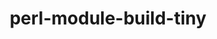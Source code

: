---
title: "perl-module-build-tiny"
layout: cache
categories: [package, develop-2023-05-21]
meta: {"versions": ["0.044"], "compilers": ["gcc@=7.3.1"], "oss": ["amzn2"], "platforms": ["linux"], "targets": ["aarch64", "neoverse_n1", "x86_64_v3"], "stacks": ["aws-ahug", "aws-ahug-aarch64", "root"], "num_specs": 3, "num_specs_by_stack": {"aws-ahug-aarch64": 2, "root": 3, "aws-ahug": 1}}
spec_details: [{"hash": "iizrhrdtyp7xeqo2i4p3vn3yt3ozj3vt", "compiler": "gcc@=7.3.1", "versions": ["0.044"], "os": "amzn2", "platform": "linux", "target": "aarch64", "variants": ["build_system=perl"], "stacks": ["aws-ahug-aarch64", "root"], "size": "-", "tarball": "https://binaries.spack.io/releases/develop-2023-05-21/build_cache/linux-amzn2-aarch64/gcc-7.3.1/perl-module-build-tiny-0.044/linux-amzn2-aarch64-gcc-7.3.1-perl-module-build-tiny-0.044-iizrhrdtyp7xeqo2i4p3vn3yt3ozj3vt.spack"}, {"hash": "riltgddrwfthtsbwdc7ubgxffkcw6h7e", "compiler": "gcc@=7.3.1", "versions": ["0.044"], "os": "amzn2", "platform": "linux", "target": "neoverse_n1", "variants": ["build_system=perl"], "stacks": ["aws-ahug-aarch64", "root"], "size": "-", "tarball": "https://binaries.spack.io/releases/develop-2023-05-21/build_cache/linux-amzn2-neoverse_n1/gcc-7.3.1/perl-module-build-tiny-0.044/linux-amzn2-neoverse_n1-gcc-7.3.1-perl-module-build-tiny-0.044-riltgddrwfthtsbwdc7ubgxffkcw6h7e.spack"}, {"hash": "fcitbdp474yauuqeuyhk5zcoa7bk5wb6", "compiler": "gcc@=7.3.1", "versions": ["0.044"], "os": "amzn2", "platform": "linux", "target": "x86_64_v3", "variants": ["build_system=perl"], "stacks": ["root", "aws-ahug"], "size": "-", "tarball": "https://binaries.spack.io/releases/develop-2023-05-21/build_cache/linux-amzn2-x86_64_v3/gcc-7.3.1/perl-module-build-tiny-0.044/linux-amzn2-x86_64_v3-gcc-7.3.1-perl-module-build-tiny-0.044-fcitbdp474yauuqeuyhk5zcoa7bk5wb6.spack"}]
---